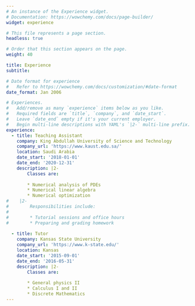 ```yaml
---
# An instance of the Experience widget.
# Documentation: https://wowchemy.com/docs/page-builder/
widget: experience

# This file represents a page section.
headless: true

# Order that this section appears on the page.
weight: 40

title: Experience
subtitle:

# Date format for experience
#   Refer to https://wowchemy.com/docs/customization/#date-format
date_format: Jan 2006

# Experiences.
#   Add/remove as many `experience` items below as you like.
#   Required fields are `title`, `company`, and `date_start`.
#   Leave `date_end` empty if it's your current employer.
#   Begin multi-line descriptions with YAML's `|2-` multi-line prefix.
experience:
  - title: Teaching Assistant
    company: King Abdullah University of Science and Technology
    company_url: 'https://www.kaust.edu.sa/'
    location: Saudi Arabia
    date_start: '2018-01-01'
    date_end: '2020-12-31'
    description: |2-
        Classes are:
        
        * Numerical analysis of PDEs
        * Numerical linear algebra
        * Numerical optimization
#    |2-
#        Responsibilities include:
#        
#        * Tutorial sessions and office hours
#        * Preparing and grading homework
        
  - title: Tutor
    company: Kansas State University
    company_url: 'https://www.k-state.edu/'
    location: Kansas
    date_start: '2015-09-01'
    date_end: '2016-05-31'
    description: |2-
        Classes are:
        
        * General physics II
        * Calculus I and II
        * Discrete Mathematics
---
```

